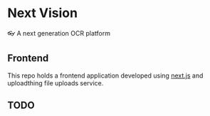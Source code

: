 # Next Vision
👓 A next generation OCR platform


## Frontend
This repo holds a frontend application developed using [next.js](nextjs.org) and uploadthing file uploads service.

## TODO